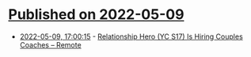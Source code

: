 # [Published on 2022-05-09](index.md)

* [2022-05-09, 17:00:15](https://news.ycombinator.com/item?id=31316643) - [Relationship Hero (YC S17) Is Hiring Couples Coaches – Remote](https://relationshiphero.com/careers?role=coach)
